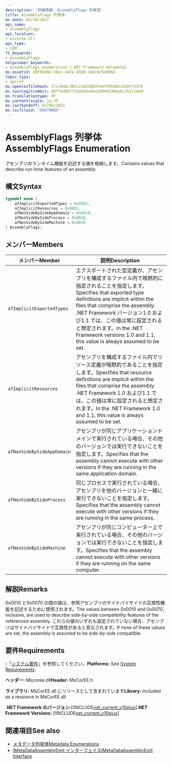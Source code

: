 ```yaml
---
description: '詳細情報: AssemblyFlags 列挙型'
title: AssemblyFlags 列挙体
ms.date: 03/30/2017
api_name:
- AssemblyFlags
api_location:
- mscoree.dll
api_type:
- COM
f1_keywords:
- AssemblyFlags
helpviewer_keywords:
- AssemblyFlags enumeration [.NET Framework metadata]
ms.assetid: 40f9bd9e-16ec-447e-81b0-168c875e9866
topic_type:
- apiref
ms.openlocfilehash: 17cc0dec305c21d21693fe8f4f8d82c039f73278
ms.sourcegitcommit: ddf7edb67715a5b9a45e3dd44536dabc153c1de0
ms.translationtype: MT
ms.contentlocale: ja-JP
ms.lasthandoff: 02/06/2021
ms.locfileid: "99679005"
---
```

# <a name="assemblyflags-enumeration"></a><span data-ttu-id="c6294-103">AssemblyFlags 列挙体</span><span class="sxs-lookup"><span data-stu-id="c6294-103">AssemblyFlags Enumeration</span></span>

<span data-ttu-id="c6294-104">アセンブリのランタイム機能を記述する値を格納します。</span><span class="sxs-lookup"><span data-stu-id="c6294-104">Contains values that describe run-time features of an assembly.</span></span>  
  
## <a name="syntax"></a><span data-ttu-id="c6294-105">構文</span><span class="sxs-lookup"><span data-stu-id="c6294-105">Syntax</span></span>  
  
```cpp  
typedef enum {  
    afImplicitExportedTypes = 0x0001,  
    afImplicitResources = 0x0002,  
    afNonSideBySideAppDomain = 0x0010,  
    afNonSideBySideProcess = 0x0020,  
    afNonSideBySideMachine = 0x0030  
} AssemblyFlags;  
```  
  
## <a name="members"></a><span data-ttu-id="c6294-106">メンバー</span><span class="sxs-lookup"><span data-stu-id="c6294-106">Members</span></span>  
  
|<span data-ttu-id="c6294-107">メンバー</span><span class="sxs-lookup"><span data-stu-id="c6294-107">Member</span></span>|<span data-ttu-id="c6294-108">説明</span><span class="sxs-lookup"><span data-stu-id="c6294-108">Description</span></span>|  
|------------|-----------------|  
|`afImplicitExportedTypes`|<span data-ttu-id="c6294-109">エクスポートされた型定義が、アセンブリを構成するファイル内で暗黙的に指定されることを指定します。</span><span class="sxs-lookup"><span data-stu-id="c6294-109">Specifies that exported type definitions are implicit within the files that comprise the assembly.</span></span> <span data-ttu-id="c6294-110">.NET Framework バージョン1.0 および1.1 では、この値は常に設定されると想定されます。</span><span class="sxs-lookup"><span data-stu-id="c6294-110">In the .NET Framework versions 1.0 and 1.1, this value is always assumed to be set.</span></span>|  
|`afImplicitResources`|<span data-ttu-id="c6294-111">アセンブリを構成するファイル内でリソース定義が暗黙的であることを指定します。</span><span class="sxs-lookup"><span data-stu-id="c6294-111">Specifies that resource definitions are implicit within the files that comprise the assembly.</span></span> <span data-ttu-id="c6294-112">.NET Framework 1.0 および1.1 では、この値は常に設定されると想定されます。</span><span class="sxs-lookup"><span data-stu-id="c6294-112">In the .NET Framework 1.0 and 1.1, this value is always assumed to be set.</span></span>|  
|`afNonSideBySideAppDomain`|<span data-ttu-id="c6294-113">アセンブリが同じアプリケーションドメインで実行されている場合、その他のバージョンでは実行できないことを指定します。</span><span class="sxs-lookup"><span data-stu-id="c6294-113">Specifies that the assembly cannot execute with other versions if they are running in the same application domain.</span></span>|  
|`afNonSideBySideProcess`|<span data-ttu-id="c6294-114">同じプロセスで実行されている場合、アセンブリを他のバージョンと一緒に実行できないことを指定します。</span><span class="sxs-lookup"><span data-stu-id="c6294-114">Specifies that the assembly cannot execute with other versions if they are running in the same process.</span></span>|  
|`afNonSideBySideMachine`|<span data-ttu-id="c6294-115">アセンブリが同じコンピューター上で実行されている場合、その他のバージョンでは実行できないことを指定します。</span><span class="sxs-lookup"><span data-stu-id="c6294-115">Specifies that the assembly cannot execute with other versions if they are running on the same computer.</span></span>|  
  
## <a name="remarks"></a><span data-ttu-id="c6294-116">解説</span><span class="sxs-lookup"><span data-stu-id="c6294-116">Remarks</span></span>  

 <span data-ttu-id="c6294-117">0x0010 と0x0070 の間の値は、参照アセンブリのサイドバイサイドの互換性機能を記述するために使用されます。</span><span class="sxs-lookup"><span data-stu-id="c6294-117">The values between 0x0010 and 0x0070, inclusive, are used to describe side-by-side compatibility features of the referenced assembly.</span></span> <span data-ttu-id="c6294-118">これらの値のいずれも設定されていない場合、アセンブリはサイドバイサイドで互換性があると見なされます。</span><span class="sxs-lookup"><span data-stu-id="c6294-118">If none of these values are set, the assembly is assumed to be side-by-side compatible.</span></span>  
  
## <a name="requirements"></a><span data-ttu-id="c6294-119">要件</span><span class="sxs-lookup"><span data-stu-id="c6294-119">Requirements</span></span>  

 <span data-ttu-id="c6294-120">**:**「[システム要件](../../get-started/system-requirements.md)」を参照してください。</span><span class="sxs-lookup"><span data-stu-id="c6294-120">**Platforms:** See [System Requirements](../../get-started/system-requirements.md).</span></span>  
  
 <span data-ttu-id="c6294-121">**ヘッダー:** Mscoree.dll</span><span class="sxs-lookup"><span data-stu-id="c6294-121">**Header:** MsCorEE.h</span></span>  
  
 <span data-ttu-id="c6294-122">**ライブラリ:** MsCorEE.dll にリソースとして含まれています</span><span class="sxs-lookup"><span data-stu-id="c6294-122">**Library:** Included as a resource in MsCorEE.dll</span></span>  
  
 <span data-ttu-id="c6294-123">**.NET Framework のバージョン:**[!INCLUDE[net_current_v10plus](../../../../includes/net-current-v10plus-md.md)]</span><span class="sxs-lookup"><span data-stu-id="c6294-123">**.NET Framework Versions:** [!INCLUDE[net_current_v10plus](../../../../includes/net-current-v10plus-md.md)]</span></span>  
  
## <a name="see-also"></a><span data-ttu-id="c6294-124">関連項目</span><span class="sxs-lookup"><span data-stu-id="c6294-124">See also</span></span>

- [<span data-ttu-id="c6294-125">メタデータ列挙体</span><span class="sxs-lookup"><span data-stu-id="c6294-125">Metadata Enumerations</span></span>](metadata-enumerations.md)
- [<span data-ttu-id="c6294-126">IMetaDataAssemblyEmit インターフェイス</span><span class="sxs-lookup"><span data-stu-id="c6294-126">IMetaDataAssemblyEmit Interface</span></span>](imetadataassemblyemit-interface.md)
